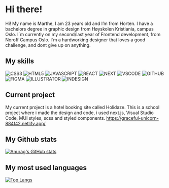 # Hi there!
Hi! My name is Marthe, I am 23 years old and I’m from Horten. I have a bachelors degree in graphic design from Høyskolen Kristiania, campus Oslo. I´m currently on my second/last year of Frontend development, from Noroff Campus Oslo. I´m a hardworking designer that loves a good challenge, and dont give up on anything.


## My skills

![CSS3](https://img.shields.io/badge/CSS-5F5D9E.svg?style=for-the-badge&logo=css3)
![HTML5](https://img.shields.io/badge/HTML-orange.svg?style=for-the-badge&logo=html5&logoColor=white)
![JAVASCRIPT](https://img.shields.io/badge/JAVASCRIPT-yellow.svg?style=for-the-badge&logo=javascript&logoColor=white)
![REACT](https://img.shields.io/badge/REACT-red.svg?style=for-the-badge&logo=react&logoColor=white)
![NEXT](https://img.shields.io/badge/NEXT-brightgreen.svg?style=for-the-badge&logo=react&logoColor=white)
![VSCODE](https://img.shields.io/badge/VSCODE-blue.svg?style=for-the-badge&logo=visualstudiocode&logoColor=white)
![GITHUB](https://img.shields.io/badge/GITHUB-blueviolet.svg?style=for-the-badge&logo=github&logoColor=white)
![FIGMA](https://img.shields.io/badge/FIGMA-ff69b4.svg?style=for-the-badge&logo=figma&logoColor=white)
![ILLUSTRATOR](https://img.shields.io/badge/ILLUSTRATOR-brightgreen.svg?style=for-the-badge&logo=adobeillustrator&logoColor=white)
![INDESIGN](https://img.shields.io/badge/INDESIGN-red.svg?style=for-the-badge&logo=adobeindesign&logoColor=white)

## Current project
My current project is a hotel booking site called Holidaze. This is a school project where i made the design and code, i used next.js, Visual Studio Code, MUI styles, scss and styled components. 
https://graceful-unicorn-884f42.netlify.app/

## My Github stats
[![Anurag's GitHub stats](https://github-readme-stats.vercel.app/api?username=marthebjornsen98&theme=dark&show_icons=true)](https://github.com/anuraghazra/github-readme-stats)

## My most used languages
[![Top Langs](https://github-readme-stats.vercel.app/api/top-langs/?username=marthebjornsen98&theme=dark&show_icons=true)](https://github.com/anuraghazra/github-readme-stats)
